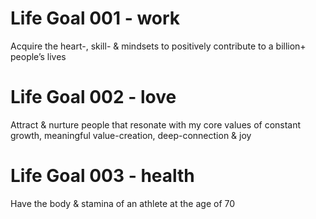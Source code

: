 # Life Goal 001 - work

Acquire the heart-, skill- & mindsets to positively contribute to a billion+ people’s lives

# Life Goal 002 - love

Attract & nurture people that resonate with my core values of constant growth, meaningful value-creation, deep-connection & joy

# Life Goal 003 - health

Have the body & stamina of an athlete at the age of 70